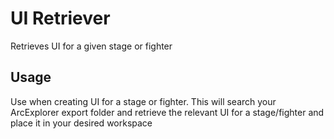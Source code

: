 # UI Retriever

Retrieves UI for a given stage or fighter

## Usage

Use when creating UI for a stage or fighter. This will search your ArcExplorer export folder and retrieve the relevant UI for a stage/fighter and place it in your desired workspace